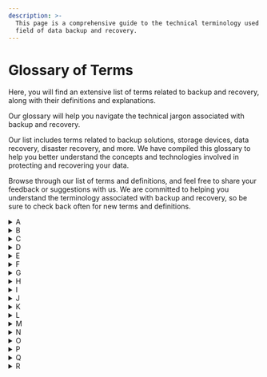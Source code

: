 ```yaml
---
description: >-
  This page is a comprehensive guide to the technical terminology used in the
  field of data backup and recovery.
---
```


# Glossary of Terms

Here, you will find an extensive list of terms related to backup and recovery, along with their definitions and explanations.&#x20;

Our glossary will help you navigate the technical jargon associated with backup and recovery.

Our list includes terms related to backup solutions, storage devices, data recovery, disaster recovery, and more. We have compiled this glossary to help you better understand the concepts and technologies involved in protecting and recovering your data.

Browse through our list of terms and definitions, and feel free to share your feedback or suggestions with us. We are committed to helping you understand the terminology associated with backup and recovery, so be sure to check back often for new terms and definitions.

<details>

<summary>A</summary>

[Archive](a/archive.md)

[Active backup for Office 365](a/active-backup-for-office-365.md)

[AWS Backup](a/aws-backup.md)

[Active Directory](a/active-directory.md)

[Agent](a/active-directory.md)

</details>

<details>

<summary>B</summary>

[Backup](b/backup.md)

[Backup and Recovery](b/backup-and-recovery.md)

[Backup as a service](b/backup-as-a-service.md)

[Bare-metal backup](b/bare-metal-backup.md)

[Backup repository](b/backup-repository.md)

[Backup schedule](b/backup-schedule.md)



</details>

<details>

<summary>C</summary>

[Cloud Backup](c/cloud-backup.md)

[Continuous Data Protection (CDP)](c/continuous-data-protection-cdp.md)

[Compression](c/compression.md)

[Consistency check](c/consistency-check.md)

[Cold Backup](c/cold-backup.md)

</details>

<details>

<summary>D</summary>

[Data Deduplication](d/data-deduplication.md)

[Disaster Recovery (DR)](d/disaster-recovery-dr.md)

[Differential Backup](d/differential-backup.md)

[Disk-to-Disk (D2D) Backup](d/disk-to-disk-d2d-backup.md)



</details>

<details>

<summary>E</summary>

[Encryption](e/encryption.md)

[Endpoint Backup](e/endpoint-backup.md)

[Erasure Coding](e/erasure-coding.md)

[Export/Import](e/export-import.md)

[Enterprise Backup Software](e/enterprise-backup-software.md)

</details>

<details>

<summary>F</summary>

[Full Backup](f/full-backup.md)

[Failover](f/failover.md)

[File-Level Backup](f/file-level-backup.md)

[File Sync and Share](f/file-sync-and-share.md)

[Fireproof and Waterproof Storage](f/fireproof-and-waterproof-storage.md)

</details>

<details>

<summary>G</summary>

[Grandfather-Father-Son (GFS)](g/grandfather-father-son-gfs.md)

[Granular Recovery](g/granular-recovery.md)

[Geographically Dispersed Backup](g/geographically-dispersed-backup.md)

[Ghost Imaging](g/ghost-imaging.md)

[Global Deduplication](g/global-deduplication.md)

</details>

<details>

<summary>H</summary>

[Hybrid Backup](h/hybrid-backup.md)

[Hot Backup](h/hot-backup.md)

[High Availability (HA)](h/high-availability-ha.md)

[Hard Disk Drive (HDD)](h/hard-disk-drive-hdd.md)

[Hybrid Cloud Backup](h/hard-disk-drive-hdd.md)

</details>

<details>

<summary>I</summary>

[Incremental Backup](i/incremental-backup.md)

[Image-based Backup](i/image-based-backup.md)

[Instant Recovery](i/instant-recovery.md)

[Integrity Check](i/instant-recovery.md)

[Infrastructure as a Service (IaaS)](i/instant-recovery.md)

</details>

<details>

<summary>J</summary>

[Journaling](j/journaling.md)

[Job Scheduler](j/job-scheduler.md)

[Just-in-Time Recovery](j/just-in-time-recovery.md)

[Journal-Based Recovery](j/journal-based-recovery.md)

[Jumbo Frames](j/jumbo-frames.md)

</details>

<details>

<summary>K</summary>

[Key Management](k/key-management.md)

[Kernel-Based Recovery](k/kernel-based-recovery.md)

[Kickstart](k/kickstart.md)

[Kept Versions](k/kept-versions.md)

[Kill Switch](k/kill-switch.md)

</details>

<details>

<summary>L</summary>

[Long-Term Retention](l/long-term-retention.md)

[Log-Baged Recovery](l/long-term-retention.md)

[Local Backup](l/local-backup.md)

[Latency](l/latency.md)

[Load Balancing](l/load-balancing.md)

</details>

<details>

<summary>M</summary>

[Metadata](m/metadata.md)

[Mirroring](m/mirroring.md)

[Multi-Site Replication](m/multi-site-replication.md)

[Media Rotation](m/media-rotation.md)

[Mounting](m/mounting.md)

</details>

<details>

<summary>N</summary>

[Nearline Storage](n/nearline-storage.md)

[Network-Attached Storage (NAS)](n/network-attached-storage-nas.md)

[Non-Destructive Recovery](n/non-destructive-recovery.md)

</details>

<details>

<summary>O</summary>

[Offsite Backup](o/offsite-backup.md)

[Online Backup](o/online-backup.md)

[Object Storage](o/object-storage.md)

[Offsite Replication](o/offsite-replication.md)

[Open File Backup](o/open-file-backup.md)

[Overwrite Protection](o/overwrite-protection.md)

[One-Click Restore](o/one-click-restore.md)

</details>

<details>

<summary>P</summary>

[Point-in-Time Recovery](p/point-in-time-recovery.md)

[Primary Storage](p/primary-storage.md)

[Physical Backup](p/physical-backup.md)

[Private Cloud Backup](p/private-cloud-backup.md)

[P2V (Physical-to-Virtual) Conversion](p/p2v-physical-to-virtual-conversion.md)

</details>

<details>

<summary>Q</summary>

[Quiesce](q/quiesce.md)

[Quick Recovery](q/quick-recovery.md)

[Quota Management](q/quota-management.md)

[Quality of Service (QoS)](q/quality-of-service-qos.md)

[Query-Based Recovery](q/query-based-recovery.md)

</details>

<details>

<summary>R</summary>

[Recovery Point Objective (RPO)](r/recovery-point-objective-rpo.md)

[Recovery Time Objective (RTO)](r/recovery-time-objective-rto.md)

[Replication](r/replication.md)

[Restore](r/restore.md)

[Retention Policy](r/retention-policy.md)

</details>
